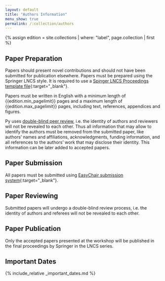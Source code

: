 ```yaml
---
layout: default
title: "Authors Information"
menu_show: true
permalink: /:collection/authors
---
```

{% assign edition = site.collections | where: "label", page.collection | first %}

## Paper Preparation

Papers should present novel contributions and should not have been submitted for publication elsewhere. Papers must be prepared using the Springer LNCS style. It is required to use a [Spinger LNCS Proceedings template file](https://www.springer.com/gp/computer-science/lncs/conference-proceedings-guidelines){:target="_blank"}.

Papers must be written in English with a minimum length of {{edition.min_pagelimit}} pages and a maximum length of {{edition.max_pagelimit}} pages, including text, references, appendices and figures.

Py uses <u>double-blind peer review</u>, i.e. the identity of authors and reviewers will not be revealed to each other. Thus all information that may allow to identify the authors must be removed from the submitted paper, like authors’ names and affiliations, acknowledgments, funding information, and all references to the authors’ work that may disclose their identity. This information can be later added to accepted papers. 

## Paper Submission

All papers must be submitted using [EasyChair submission system]({{edition.submission_link}}){:target="_blank"}.


## Paper Reviewing

Submitted papers will undergo a double-blind review process, i.e. the identity of authors and referees will not be revealed to each other.


## Paper Publication

Only the accepted papers presented at the workshop will be published in the final proceedings by Springer in the LNCS series.

## Important Dates

{% include_relative _important_dates.md %}
